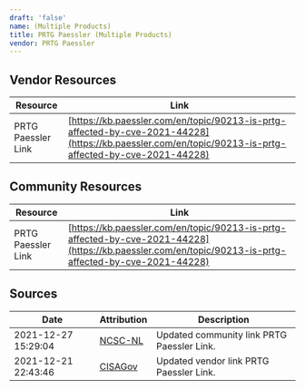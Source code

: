 ```yaml
---
draft: 'false'
name: (Multiple Products)
title: PRTG Paessler (Multiple Products)
vendor: PRTG Paessler
---
```


## Vendor Resources
| Resource | Link |
| --- | --- |
| PRTG Paessler Link | [https://kb.paessler.com/en/topic/90213-is-prtg-affected-by-cve-2021-44228](https://kb.paessler.com/en/topic/90213-is-prtg-affected-by-cve-2021-44228) |

## Community Resources
| Resource | Link |
| --- | --- |
| PRTG Paessler Link | [https://kb.paessler.com/en/topic/90213-is-prtg-affected-by-cve-2021-44228](https://kb.paessler.com/en/topic/90213-is-prtg-affected-by-cve-2021-44228) |


## Sources
| Date | Attribution | Description |
| --- | --- | --- |
| 2021-12-27 15:29:04 | [NCSC-NL](https://github.com/NCSC-NL/log4shell/blob/main/software/README.md) | Updated community link PRTG Paessler Link.  |
| 2021-12-21 22:43:46 | [CISAGov](https://raw.githubusercontent.com/cisagov/log4j-affected-db/develop/README.md) | Updated vendor link PRTG Paessler Link.  |
